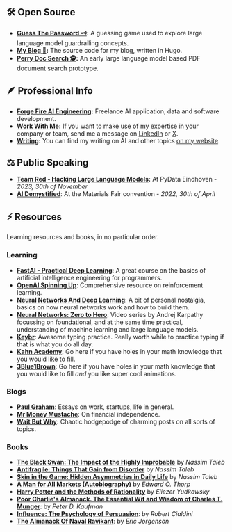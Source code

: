 ## 🛠️ Open Source

- __[Guess The Password 🗝️](https://github.com/mickeybeurskens/guess-the-password):__ A guessing game used to explore large language model guardrailing concepts.
- __[My Blog 📖](https://github.com/mickeybeurskens/mickeybeurskens.github.io):__ The source code for my blog, written in Hugo.
- __[Perry Doc Search 🕵](https://github.com/mickeybeurskens/perry-doc-search):__ An early large language model based PDF document search prototype. 


## 🪶 Professional Info

- __[Forge Fire AI Engineering](https://forgefire.dev):__ Freelance AI application, data and software development.
- __[Work With Me](https://www.linkedin.com/in/mickey-beurskens/):__ If you want to make use of my expertise in your company or team, send me a message on [LinkedIn](https://www.linkedin.com/in/mickey-beurskens/) or [X](https://x.com/mickeybeurskens).
- __[Writing](https://mickey.coffee):__ You can find my writing on AI and other topics [on my website](mickey.coffee).


## ⚖️ Public Speaking

- __[Team Red - Hacking Large Language Models](https://www.youtube.com/watch?v=F-UGqGsQvhc):__ At PyData Eindhoven - _2023, 30th of November_
- __[AI Demystified](https://mikrocentrum.nl/en/technology/materials/)__: At the Materials Fair convention - _2022, 30th of April_

## ⚡ Resources

Learning resources and books, in no particular order.

### Learning

- __[FastAI - Practical Deep Learning](https://course.fast.ai/)__: A great course on the basics of artificial intelligence engineering for programmers.
- __[OpenAI Spinning Up](https://spinningup.openai.com/en/latest/)__: Comprehensive resource on reinforcement learning.
- __[Neural Networks And Deep Learning](http://neuralnetworksanddeeplearning.com/)__: A bit of personal nostalgia, basics on how neural networks work and how to build them.
- __[Neural Networks: Zero to Hero](https://www.youtube.com/playlist?list=PLAqhIrjkxbuWI23v9cThsA9GvCAUhRvKZ)__: Video series by Andrej Karpathy focussing on foundational, and at the same time practical, understanding of machine learning and large language models.
- __[Keybr](https://www.keybr.com/)__: Awesome typing practice. Really worth while to practice typing if that is what you do all day.
- __[Kahn Academy](https://www.khanacademy.org/)__: Go here if you have holes in your math knowledge that you would like to fill.
- __[3Blue1Brown](https://www.3blue1brown.com/)__: Go here if you have holes in your math knowledge that you would like to fill _and_ you like super cool animations.

### Blogs 

- __[Paul Graham](https://paulgraham.com/)__: Essays on work, startups, life in general.
- __[Mr Money Mustache](https://www.mrmoneymustache.com/)__: On financial independence.
- __[Wait But Why](https://waitbutwhy.com/)__: Chaotic hodgepodge of charming posts on all sorts of topics.

### Books

- __[The Black Swan: The Impact of the Highly Improbable](https://en.wikipedia.org/wiki/The_Black_Swan:_The_Impact_of_the_Highly_Improbable)__ by _Nassim Taleb_
- __[Antifragile: Things That Gain from Disorder](https://en.wikipedia.org/wiki/Antifragile_(book))__ by _Nassim Taleb_
- __[Skin in the Game: Hidden Asymmetries in Daily Life](https://en.wikipedia.org/wiki/Skin_in_the_Game_(book))__ by _Nassim Taleb_
- __[A Man for All Markets (Autobiography)](https://en.wikipedia.org/wiki/Edward_O._Thorp)__ by _Edward O. Thorp_
- __[Harry Potter and the Methods of Rationality](https://hpmor.com/)__ by _Eliezer Yudkowsky_
- __[Poor Charlie's Almanack. The Essential Wit and Wisdom of Charles T. Munger](https://www.stripe.press/poor-charlies-almanack)__: by _Peter D. Kaufman_
- __[Influence: The Psychology of Persuasion](https://en.wikipedia.org/wiki/Robert_Cialdini)__: by _Robert Cialdini_
- __[The Almanack Of Naval Ravikant](https://www.navalmanack.com/)__: by _Eric Jorgenson_



